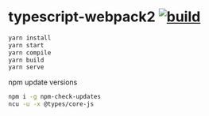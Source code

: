 # typescript-webpack2 [![build](https://travis-ci.org/daggerok/react.svg?branch=typescript-webpack2)](https://travis-ci.org/daggerok/react)

```bash
yarn install
yarn start
yarn compile
yarn build
yarn serve
```

npm update versions

```bash
npm i -g npm-check-updates
ncu -u -x @types/core-js
```
